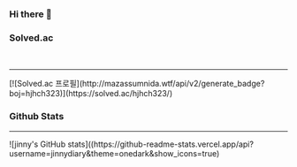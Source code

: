 ### Hi there 👋

### Solved.ac
<br>
<hr/>
[![Solved.ac 프로필](http://mazassumnida.wtf/api/v2/generate_badge?boj=hjhch323)](https://solved.ac/hjhch323/)
<br>

### Github Stats

<hr/>
![jinny's GitHub stats]((https://github-readme-stats.vercel.app/api?username=jinnydiary&theme=onedark&show_icons=true)



<!--
**jinnydiary/jinnydiary** is a ✨ _special_ ✨ repository because its `README.md` (this file) appears on your GitHub profile.

Here are some ideas to get you started:

- 🔭 I’m currently working on ...
- 🌱 I’m currently learning ...
- 👯 I’m looking to collaborate on ...
- 🤔 I’m looking for help with ...
- 💬 Ask me about ...
- 📫 How to reach me: ...
- 😄 Pronouns: ...
- ⚡ Fun fact: ...
-->
